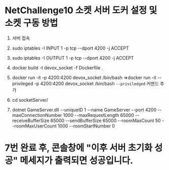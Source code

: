 # NetChallenge10 소켓 서버 도커 설정 및 소켓 구동 방법

1. 서버 접속

2. sudo iptables -I INPUT 1 -p tcp --dport 4200 -j ACCEPT

3. sudo iptables -I OUTPUT 1 -p tcp --dport 4200 -j ACCEPT

4. docker build -t devox_socket -f Dockerfile .

5. docker run -it -p 4200:4200 devox_socket /bin/bash
   =>docker run -it --privileged -p 4200:4200 devox_socket /bin/bash `--priviledged` 커맨드 추가

7. cd socketServer/

8. dotnet GameServer.dll --uniqueID 1 --name GameServer --port 4200 --maxConnectionNumber 1000 --maxRequestLength 65000 --receiveBufferSize 65000 --sendBufferSize 65000 --roomMaxCount 50 --roomMaxUserCount 1000 --roomStartNumber 0


# 7번 완료 후, 콘솔창에 "이후 서버 초기화 성공" 메세지가 출력되면 성공입니다.
